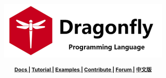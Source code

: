 
<div align="center">
  <img width="500px" src="misc/images/banner.jpg">
  <h3> 
  <a href="#"> Docs </a> | 
  <a href="#"> Tutorial </a> | 
  <a href="#"> Examples </a> | 
  <a href="#"> Contribute </a> | 
  <a href="#/"> Forum </a>| 
  <a href="#/"> 中文版 </a> </h3>
</div>

<center>

</center>
